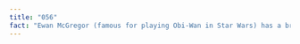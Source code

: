 ```yaml
---
title: "056"
fact: "Ewan McGregor (famous for playing Obi-Wan in Star Wars) has a brother named Colin McGregor who is a pilot in the Royal Air Force. His aviator nickname is Obi-Two."
---
```

